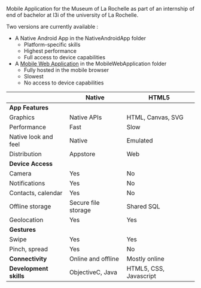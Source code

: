 Mobile Application for the Museum of La Rochelle as part of an internship of end of bachelor at l3i of the university of La Rochelle.

Two versions are currently available :
* A Native Android App in the NativeAndroidApp folder
    * Platform-specific skills
    * Highest	performance
    * Full access to device capabilities
* A [Mobile Web Application](https://museum-26191.firebaseapp.com/) in the MobileWebApplication folder
    * Fully hosted in the mobile browser
    * Slowest
    * No access to device capabilities

|                        |      **Native**     |        **HTML5**       |
|------------------------|---------------------|------------------------|
| **App Features**       |                     |                        |
| Graphics               | Native APIs         | HTML, Canvas, SVG      |
| Performance            | Fast                | Slow                   |
| Native look and feel   | Native              | Emulated               |
| Distribution           | Appstore            | Web                    |
| **Device Access**      |                     |                        |
| Camera                 | Yes                 | No                     |
| Notifications          | Yes                 | No                     |
| Contacts, calendar     | Yes                 | No                     |
| Offline storage        | Secure file storage | Shared SQL             |
| Geolocation            | Yes                 | Yes                    |
| **Gestures**           |                     |                        |
| Swipe                  | Yes                 | Yes                    |
| Pinch, spread          | Yes                 | No                     |
| **Connectivity**       | Online and offline  | Mostly online          |
| **Development skills** | ObjectiveC, Java    | HTML5, CSS, Javascript |